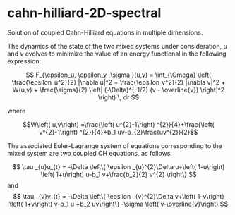 # cahn-hilliard-2D-spectral
Solution of coupled Cahn-Hilliard equations in multiple dimensions.

The dynamics of the state of the two mixed systems under consideration, $u$ and $v$ evolves to minimize the value of
an energy functional in the following expression: 



$$
F_{\epsilon_u, \epsilon_v ,\sigma }(u,v) = \int_{\Omega} \left( \frac{\epsilon_u^2}{2} |\nabla u|^2 + \frac{\epsilon_v^2}{2} |\nabla v|^2 + W(u,v) + \frac{\sigma}{2} \left| (-\Delta)^{-1/2} (v - \overline{v}) \right|^2 \right) \, dr
$$



where

$$W\left( u,v\right) =\frac{\left( u^{2}-1\right) ^{2}}{4}+\frac{\left(
v^{2}-1\right) ^{2}}{4}+b_1 uv-b_{2}\frac{uv^{2}}{2}$$


The associated Euler-Lagrange system of equations corresponding to the mixed
system  are two coupled  CH equations, as follows:

$$
\tau _{u}u_{t} = -\Delta \left\{ \epsilon _{u}^{2}\Delta u+\left( 1-u\right) \left(
1+u\right) u-b_1 v+\frac{b_2}{2} v^{2} \right\}
$$
and
$$
\tau _{v}v_{t} = -\Delta \left\{ \epsilon _{v}^{2}\Delta v+\left( 1-v\right) \left(
1+v\right) v-b_1 u +b_2 uv\right\} -\sigma \left( v-\overline{v}\right) 
$$

